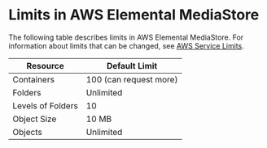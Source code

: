 # Limits in AWS Elemental MediaStore<a name="limits"></a>

The following table describes limits in AWS Elemental MediaStore\. For information about limits that can be changed, see [AWS Service Limits](http://docs.aws.amazon.com/general/latest/gr/aws_service_limits.html)\.


| Resource | Default Limit | 
| --- | --- | 
| Containers | 100 \(can request more\) | 
| Folders | Unlimited | 
| Levels of Folders | 10 | 
| Object Size | 10 MB | 
| Objects | Unlimited | 